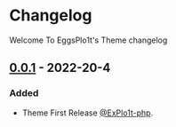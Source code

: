 # Changelog
Welcome To EggsPlo1t's Theme changelog

<!-- ## [Unreleased]

## [1.0.0] - 2022-20-4
### Added -->
<!-- ### Changed -->

<!-- ### Removed -->


## [0.0.1] - 2022-20-4
### Added
- Theme First Release [@ExPlo1t-php](https://github.com/ExPlo1t-php).

[0.0.1]: https://github.com/olivierlacan/keep-a-changelog/releases/tag/v0.0.1